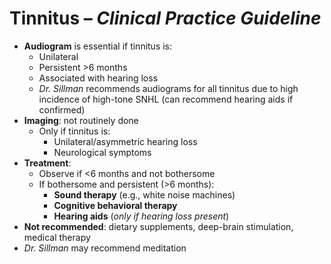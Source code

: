 # Tinnitus – *Clinical Practice Guideline*

* **Audiogram** is essential if tinnitus is:
  * Unilateral
  * Persistent >6 months
  * Associated with hearing loss
  * *Dr. Sillman* recommends audiograms for all tinnitus due to high incidence of high-tone SNHL (can recommend hearing aids if confirmed)
* **Imaging**: not routinely done
  * Only if tinnitus is:
    * Unilateral/asymmetric hearing loss
    * Neurological symptoms
* **Treatment**:
  * Observe if <6 months and not bothersome
  * If bothersome and persistent (>6 months):
    * **Sound therapy** (e.g., white noise machines)
    * **Cognitive behavioral therapy**
    * **Hearing aids** (*only if hearing loss present*)
* **Not recommended**: dietary supplements, deep-brain stimulation, medical therapy
* *Dr. Sillman* may recommend meditation


